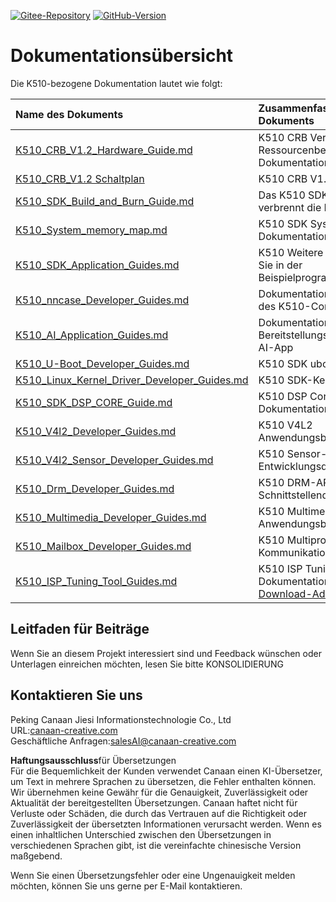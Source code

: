 [![Gitee-Repository](https://img.shields.io/badge/gitee-repository-blue?logo=gitee&style=plastic)](https://gitee.com/kendryte/k510_docs)
 [![GitHub-Version](https://img.shields.io/github/v/release/kendryte/k510_docs?color=brightgreen&display_name=tag&logo=github&style=plastic)](https://github.com/kendryte/k510_docs/releases)

# Dokumentationsübersicht

Die K510-bezogene Dokumentation lautet wie folgt:

| Name des Dokuments | Zusammenfassung des Dokuments |
| :-- | :-- |
| [K510_CRB_V1.2_Hardware_Guide.md](K510_CRB_V1.2_Hardware_Guide.md) | K510 CRB Version 1.2 Hardware-Ressourcenbeschreibung Dokumentation |
| [K510_CRB_V1.2 Schaltplan](https://github.com/kendryte/k510_docs/releases/download/v1.5/K510_CRB_Schematic.zip) | K510 CRB V1.2 Schaltplan|
| [K510_SDK_Build_and_Burn_Guide.md](K510_SDK_Build_and_Burn_Guide.md) | Das K510 SDK kompiliert und verbrennt die Dokumentation |
| [K510_System_memory_map.md](K510_System_memory_map.md) | K510 SDK System Memory Division Dokumentation |
| [K510_SDK_Application_Guides.md](K510_SDK_Application_Guides.md) | K510 Weitere Informationen finden Sie in der Beispielprogrammdokumentation |
| [K510_nncase_Developer_Guides.md](K510_nncase_Developer_Guides.md) | Dokumentation zur Verwendung des K510-Compilers |
| [K510_AI_Application_Guides.md](K510_AI_Application_Guides.md) | Dokumentation zum Bereitstellungsprozess der k510 AI-App |
| [K510_U-Boot_Developer_Guides.md](K510_U-Boot_Developer_Guides.md) | K510 SDK uboot Dokumentation |
| [K510_Linux_Kernel_Driver_Developer_Guides.md](K510_Linux_Kernel_Driver_Developer_Guides.md) | K510 SDK-Kernel-Dokumentation |
| [K510_SDK_DSP_CORE_Guide.md](K510_SDK_DSP_CORE_Guide.md) | K510 DSP Core Usage Dokumentation |
| [K510_V4l2_Developer_Guides.md](K510_V4l2_Developer_Guides.md) | K510 V4L2 Anwendungsbeispieldokumentation |
| [K510_V4l2_Sensor_Developer_Guides.md](K510_V4l2_Sensor_Developer_Guides.md) | K510 Sensor-Entwicklungsdokumentation |
| [K510_Drm_Developer_Guides.md](K510_Drm_Developer_Guides.md) | K510 DRM-API-Schnittstellendokumentation |
| [K510_Multimedia_Developer_Guides.md](K510_Multimedia_Developer_Guides.md) | K510 Multimedia Anwendungsbeispieldokumentation |
| [K510_Mailbox_Developer_Guides.md](K510_Mailbox_Developer_Guides.md) | K510 Multiprozessor-Kommunikationsdokumentation |
| [K510_ISP_Tuning_Tool_Guides.md](K510_ISP_Tuning_Tool_Guides.md) | K510 ISP Tuning Tool  Dokumentation [Dokumentation Download-Adresse](https://github.com/kendryte/k510_isp_tuning_tool/releases) |

## Leitfaden für Beiträge

Wenn Sie an diesem Projekt interessiert sind und Feedback wünschen oder Unterlagen einreichen möchten, lesen Sie bitte KONSOLIDIERUNG[](.github/CONTRIBUTING.md)

## Kontaktieren Sie uns

Peking Canaan Jiesi Informationstechnologie Co., Ltd  
URL:[canaan-creative.com](https://canaan-creative.com/)  
Geschäftliche Anfragen:[salesAI@canaan-creative.com](mailto:salesAI@canaan-creative.com)

**Haftungsausschluss**für Übersetzungen  
Für die Bequemlichkeit der Kunden verwendet Canaan einen KI-Übersetzer, um Text in mehrere Sprachen zu übersetzen, die Fehler enthalten können. Wir übernehmen keine Gewähr für die Genauigkeit, Zuverlässigkeit oder Aktualität der bereitgestellten Übersetzungen. Canaan haftet nicht für Verluste oder Schäden, die durch das Vertrauen auf die Richtigkeit oder Zuverlässigkeit der übersetzten Informationen verursacht werden. Wenn es einen inhaltlichen Unterschied zwischen den Übersetzungen in verschiedenen Sprachen gibt, ist die vereinfachte chinesische Version maßgebend.

Wenn Sie einen Übersetzungsfehler oder eine Ungenauigkeit melden möchten, können Sie uns gerne per E-Mail kontaktieren.
